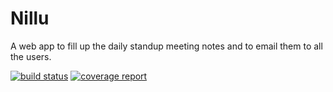 # Nillu

A web app to fill up the daily standup meeting notes 
and to email them to all the users. 

[![build status](https://gitlab.com/cnu/nillu/badges/master/build.svg)](https://gitlab.com/cnu/nillu/commits/master)
[![coverage report](https://gitlab.com/cnu/nillu/badges/master/coverage.svg)](https://gitlab.com/cnu/nillu/commits/master)
